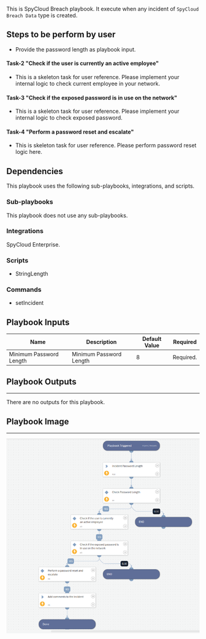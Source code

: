 This is SpyCloud Breach playbook. It execute when any incident of `SpyCloud Breach Data` type is created.

## Steps to be perform by user

- Provide the password length as playbook input.
#### Task-2 "Check if the user is currently an active employee"
- This is a skeleton task for user reference. Please implement your internal logic to check current employee in your network. 
#### Task-3 "Check if the exposed password is in use on the network"
- This is a skeleton task for user reference. Please implement your internal logic to check exposed password.
#### Task-4 "Perform a password reset and escalate"
- This is skeleton task for user reference. Please perform password reset logic here.

## Dependencies

This playbook uses the following sub-playbooks, integrations, and scripts.

### Sub-playbooks

This playbook does not use any sub-playbooks.

### Integrations

SpyCloud Enterprise.

### Scripts

* StringLength

### Commands

* setIncident

## Playbook Inputs
| **Name**               | **Description** | **Default Value** | **Required** |
|------------------------| --- |-------------------|-----------|
| Minimum Password Length | Minimum Password Length | 8 | Required. |

## Playbook Outputs

---
There are no outputs for this playbook.

## Playbook Image

---

![SpyCloud Breach](SpyCloud_Breach_Playbook.png)
